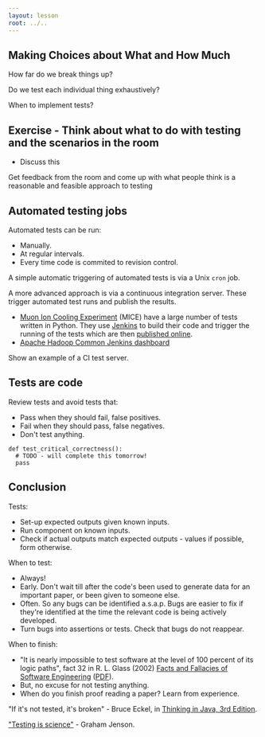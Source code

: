 ```yaml
---
layout: lesson
root: ../..
---
```


## Making Choices about What and How Much

How far do we break things up?

Do we test each individual thing exhaustively?

When to implement tests?

Exercise - Think about what to do with testing and the scenarios in the room
----------------------------------------------------------------------------

- Discuss this

Get feedback from the room and come up with what people think is a reasonable and feasible approach to testing


Automated testing jobs
----------------------

Automated tests can be run:

* Manually.
* At regular intervals.
* Every time code is commited to revision control.

A simple automatic triggering of automated tests is via a Unix `cron` job.

A more advanced approach is via a continuous integration server. These trigger automated test runs and publish the results.

* [Muon Ion Cooling Experiment](http://www.mice.iit.edu/) (MICE) have a large number of tests written in Python. They use [Jenkins](http://jenkins-ci.org/) to build their code and trigger the running of the tests which are then [published online](http://test.mice.rl.ac.uk/).
* [Apache Hadoop Common Jenkins dashboard](https://builds.apache.org/job/Hadoop-Common-trunk/)

Show an example of a CI test server.

Tests are code
--------------

Review tests and avoid tests that:

* Pass when they should fail, false positives.
* Fail when they should pass, false negatives.
* Don't test anything. 

<p/>

    def test_critical_correctness():
      # TODO - will complete this tomorrow!
      pass

Conclusion
----------

Tests:

* Set-up expected outputs given known inputs.
* Run component on known inputs.
* Check if actual outputs match expected outputs - values if possible, form otherwise.

When to test:

* Always!
* Early. Don't wait till after the code's been used to generate data for an important paper, or been given to someone else.
* Often. So any bugs can be identified a.s.a.p. Bugs are easier to fix if they're identified at the time the relevant code is being actively developed.
* Turn bugs into assertions or tests. Check that bugs do not reappear.

When to finish:

* "It is nearly impossible to test software at the level of 100 percent of its logic paths", fact 32 in R. L. Glass (2002) [Facts and Fallacies of Software Engineering](http://www.amazon.com/Facts-Fallacies-Software-Engineering-Robert/dp/0321117425) ([PDF](http://citeseerx.ist.psu.edu/viewdoc/download?doi=10.1.1.94.2037&rep=rep1&type=pdf)).
* But, no excuse for not testing anything.
* When do you finish proof reading a paper? Learn from experience. 

"If it's not tested, it's broken" - Bruce Eckel, in [Thinking in Java, 3rd Edition](http://www.mindview.net/Books/TIJ/).

["Testing is science"](http://maori.geek.nz/post/testing_your_code_is_doing_science) - Graham Jenson.
